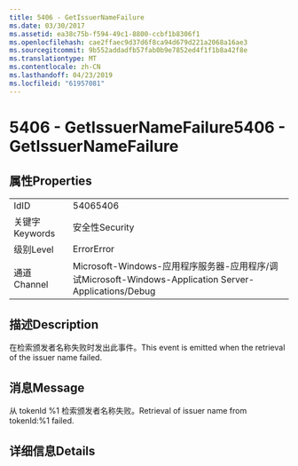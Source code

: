```yaml
---
title: 5406 - GetIssuerNameFailure
ms.date: 03/30/2017
ms.assetid: ea38c75b-f594-49c1-8800-ccbf1b8306f1
ms.openlocfilehash: cae2ffaec9d37d6f8ca94d679d221a2068a16ae3
ms.sourcegitcommit: 9b552addadfb57fab0b9e7852ed4f1f1b8a42f8e
ms.translationtype: MT
ms.contentlocale: zh-CN
ms.lasthandoff: 04/23/2019
ms.locfileid: "61957081"
---
```

# <a name="5406---getissuernamefailure"></a><span data-ttu-id="084c0-102">5406 - GetIssuerNameFailure</span><span class="sxs-lookup"><span data-stu-id="084c0-102">5406 - GetIssuerNameFailure</span></span>
## <a name="properties"></a><span data-ttu-id="084c0-103">属性</span><span class="sxs-lookup"><span data-stu-id="084c0-103">Properties</span></span>  
  
|||  
|-|-|  
|<span data-ttu-id="084c0-104">Id</span><span class="sxs-lookup"><span data-stu-id="084c0-104">ID</span></span>|<span data-ttu-id="084c0-105">5406</span><span class="sxs-lookup"><span data-stu-id="084c0-105">5406</span></span>|  
|<span data-ttu-id="084c0-106">关键字</span><span class="sxs-lookup"><span data-stu-id="084c0-106">Keywords</span></span>|<span data-ttu-id="084c0-107">安全性</span><span class="sxs-lookup"><span data-stu-id="084c0-107">Security</span></span>|  
|<span data-ttu-id="084c0-108">级别</span><span class="sxs-lookup"><span data-stu-id="084c0-108">Level</span></span>|<span data-ttu-id="084c0-109">Error</span><span class="sxs-lookup"><span data-stu-id="084c0-109">Error</span></span>|  
|<span data-ttu-id="084c0-110">通道</span><span class="sxs-lookup"><span data-stu-id="084c0-110">Channel</span></span>|<span data-ttu-id="084c0-111">Microsoft-Windows-应用程序服务器-应用程序/调试</span><span class="sxs-lookup"><span data-stu-id="084c0-111">Microsoft-Windows-Application Server-Applications/Debug</span></span>|  
  
## <a name="description"></a><span data-ttu-id="084c0-112">描述</span><span class="sxs-lookup"><span data-stu-id="084c0-112">Description</span></span>  
 <span data-ttu-id="084c0-113">在检索颁发者名称失败时发出此事件。</span><span class="sxs-lookup"><span data-stu-id="084c0-113">This event is emitted when the retrieval of the issuer name failed.</span></span>  
  
## <a name="message"></a><span data-ttu-id="084c0-114">消息</span><span class="sxs-lookup"><span data-stu-id="084c0-114">Message</span></span>  
 <span data-ttu-id="084c0-115">从 tokenId %1 检索颁发者名称失败。</span><span class="sxs-lookup"><span data-stu-id="084c0-115">Retrieval of issuer name from tokenId:%1 failed.</span></span>  
  
## <a name="details"></a><span data-ttu-id="084c0-116">详细信息</span><span class="sxs-lookup"><span data-stu-id="084c0-116">Details</span></span>
